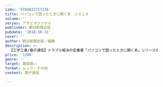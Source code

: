 ```yaml
---
isbn: '9784022727176'
title: パソコンで困ったときに開く本　２０１９
volume: ''
series: アサヒオリジナル
publisher: 朝日新聞出版
pubdate: '2018-10-31'
cover: ''
author: 朝日新聞出版／編集
description: >-
  【工学工業/電子通信】トラブル解決の定番書「パソコンで困ったときに開く本」シリーズの2019年版。最新のウィンドウズ10」に対応し、デジタル関連のカタカナ用語がわかる「デジタル用語集」や、詳しい対処法付きの「警告メッセージ集」など内容充実。
price: '1200'
genre: ''
target: 雑誌扱い
format: ムック・その他
content: 電子通信

---
```

